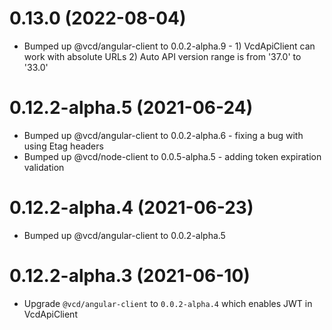 # 0.13.0 (2022-08-04)
- Bumped up @vcd/angular-client to 0.0.2-alpha.9 - 1) VcdApiClient can work with absolute URLs 2) Auto API version range is from '37.0' to '33.0'

# 0.12.2-alpha.5 (2021-06-24)
- Bumped up @vcd/angular-client to 0.0.2-alpha.6 - fixing a bug with using Etag headers
- Bumped up @vcd/node-client to 0.0.5-alpha.5 - adding token expiration validation

# 0.12.2-alpha.4 (2021-06-23)
- Bumped up @vcd/angular-client to 0.0.2-alpha.5

# 0.12.2-alpha.3 (2021-06-10)
- Upgrade `@vcd/angular-client` to `0.0.2-alpha.4`  which enables JWT in VcdApiClient
